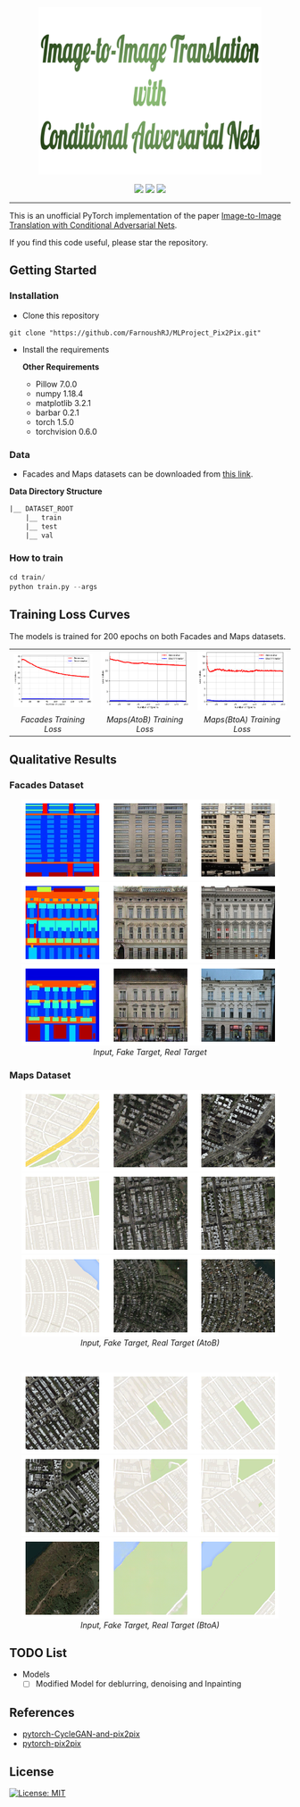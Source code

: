 <p align="center">
    <img src="logo.svg" height="300" title="My ML Repository Logo">
</p>
 
<p align="center">
 <img src="https://img.shields.io/github/last-commit/FarnoushRJ/MLProject_Pix2Pix/master?color=green&style=for-the-badge">
 <img src="https://img.shields.io/static/v1?label=python&message=3.6.9&color=red&style=for-the-badge">
 <img src="https://img.shields.io/github/repo-size/FarnoushRJ/MLProject_Pix2Pix?color=yellow&style=for-the-badge">
</p>

 ***

This is an unofficial PyTorch implementation of the paper [Image-to-Image Translation with Conditional Adversarial Nets](https://phillipi.github.io/pix2pix/).

If you find this code useful, please star the repository.

## Getting Started

### Installation
- Clone this repository
```
git clone "https://github.com/FarnoushRJ/MLProject_Pix2Pix.git"
```
- Install the requirements

  **Other Requirements**
   * Pillow 7.0.0
   * numpy 1.18.4
   * matplotlib 3.2.1
   * barbar 0.2.1
   * torch 1.5.0
   * torchvision 0.6.0


### Data
  * Facades and Maps datasets can be downloaded from [this link](http://efrosgans.eecs.berkeley.edu/pix2pix/datasets/).
  
**Data Directory Structure**
```
|__ DATASET_ROOT
    |__ train       
    |__ test
    |__ val     
```

### How to train

```python
cd train/
python train.py --args
```

## Training Loss Curves
The models is trained for 200 epochs on both Facades and Maps datasets. 

<center>
<div>
  <table>
    <tr>
      <td><img src="plots/facades_loss.png"/></td>
      <td><img src="plots/maps_AtoB_loss.png"/></td>
      <td><img src="plots/maps_BtoA_loss.png"/></td>
    </tr>
    <tr>
      <td align="center"><em>Facades Training Loss</em></td>
      <td align="center"><em>Maps(AtoB) Training Loss</em></td>
      <td align="center"><em>Maps(BtoA) Training Loss</em></td>
    </tr>
  </table>
</div>
</center>

## Qualitative Results
### Facades Dataset

  <p align="center">
    <img src="results/Facades_1.png"/>
    </br>
    <img src="results/Facades_2.png"/>
    </br>
    <img src="results/Facades_3.png"/>
    </br>
    <em>Input, Fake Target, Real Target</em>
  </p>

### Maps Dataset

<p align="center">
    <img src="results/Maps_AtoB_1.png"/>
    </br>
    <img src="results/Maps_AtoB_2.png"/>
    </br>
    <img src="results/Maps_AtoB_3.png"/>
    </br>
    <em>Input, Fake Target, Real Target (AtoB)</em>
</p>
</br>
<p align="center">
    <img src="results/Maps_BtoA_1.png"/></td></tr>
    </br>
    <img src="results/Maps_BtoA_2.png"/></td></tr>
    </br>
    <img src="results/Maps_BtoA_3.png"/></td></tr>
    </br>
    <em>Input, Fake Target, Real Target (BtoA)</em>
</p>

## TODO List
* Models
  - [ ] Modified Model for deblurring, denoising and Inpainting 

## References
- [pytorch-CycleGAN-and-pix2pix](https://github.com/junyanz/pytorch-CycleGAN-and-pix2pix)
- [pytorch-pix2pix](https://github.com/znxlwm/pytorch-pix2pix)

## License
[![License: MIT](https://img.shields.io/github/license/FarnoushRJ/MLAlgorithms?color=blueviolet&style=for-the-badge)](https://opensource.org/licenses/MIT)
